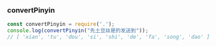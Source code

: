 ### convertPinyin

``` javascript
const convertPinyin = require('.');
console.log(convertPinyin("先土豆丝是的发送到"));
// [ 'xian', 'tu', 'dou', 'si', 'shi', 'de', 'fa', 'song', 'dao' ]
```
